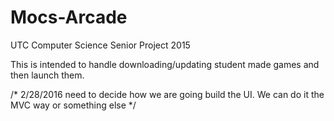 # Mocs-Arcade
UTC Computer Science Senior Project 2015

This is intended to handle downloading/updating student made games and then launch them.

/*
2/28/2016
need to decide how we are going build the UI. We can do it the MVC way or something else
*/
